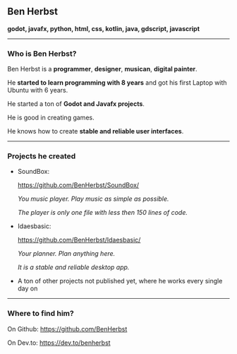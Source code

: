 ## Ben Herbst

**godot, javafx, python, html, css, kotlin, java, gdscript, javascript**

___

### Who is Ben Herbst?
Ben Herbst is a **programmer**, **designer**, **musican**, **digital painter**.

He **started to learn programming with 8 years** and got his first Laptop with Ubuntu with 6 years.

He started a ton of **Godot and Javafx projects**.

He is good in creating games.

He knows how to create **stable and reliable user interfaces**.

___

### Projects he created

- SoundBox:

  https://github.com/BenHerbst/SoundBox/

  _You music player. Play music as simple as possible._

  _The player is only one file with less then 150 lines of code._

- Idaesbasic:

  https://github.com/BenHerbst/Idaesbasic/
  
  _Your planner. Plan anything here._
  
  _It is a stable and reliable desktop app._


- A ton of other projects not published yet, where he works every single day on

___

### Where to find him?

On Github: https://github.com/BenHerbst

On Dev.to: https://dev.to/benherbst

